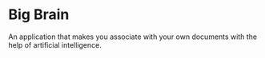 # Big Brain
An application that makes you associate with your own documents with the help of artificial intelligence.